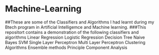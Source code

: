 # Machine-Learning

##These are some of the Classifiers and Algorithms I had learnt during my Btech program in Artificial Intelligemce and Machine learning.
###This repositort contains a demonstration of the following classifiers and algorithms
Linear Regression 
Logistic Regression
Decision Tree
Naive Bayes
SVM
Single Layer Perceptron
Multi Layer Perceptron
Clustering Algorithms
Ensemble methods
Principle Component Analysis
